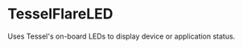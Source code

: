 TesselFlareLED
==============

Uses Tessel's on-board LEDs to display device or application status.
